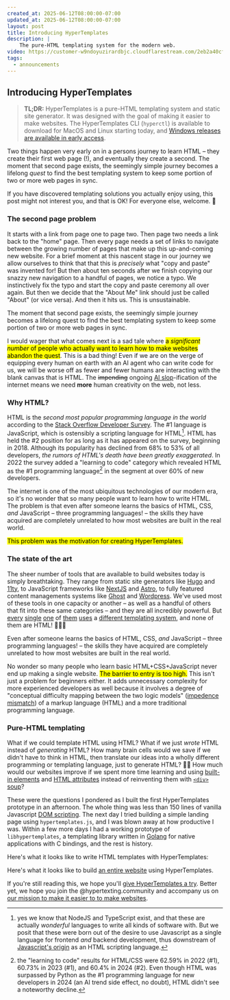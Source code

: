 ```yaml
---
created_at: 2025-06-12T08:00:00-07:00
updated_at: 2025-06-12T08:00:00-07:00
layout: post
title: Introducing HyperTemplates
description: |
    The pure-HTML templating system for the modern web.
video: https://customer-w9ndoyuzirardbjc.cloudflarestream.com/2eb2a40cfc8562635a0f14894c6c3987/downloads/default.mp4
tags:
  - announcements
---
```


## Introducing HyperTemplates

> **TL;DR:** HyperTemplates is a pure-HTML templating system and static site generator. 
> It was designed with the goal of making it easier to make websites. 
> The HyperTemplates CLI (`hyperctl`) is available to download for MacOS and Linux starting today, and [Windows releases are available in early access](https://hypertexting.community/t/help-us-test-hyperctl-for-windows/52).

Two things happen very early on in a persons journey to learn HTML – they create their first web page (!), and eventually they create a second.
The moment that second page exists, the seemingly simple journey becomes a lifelong _quest_ to find the best templating system to keep some portion of two or more web pages in sync.

If you have discovered templating solutions you actually enjoy using, this post might not interest you, and that is OK!
For everyone else, welcome. :wave:

<!--more-->

### The second page problem

It starts with a link from page one to page two.
Then page two needs a link back to the "home" page.
Then every page needs a set of links to navigate between the growing number of pages that make up this up-and-coming new website.
For a brief moment at this nascent stage in our journey we allow ourselves to think that that this is _precisely_ what "copy and paste" was invented for!
But then about ten seconds after we finish copying our snazzy new navigation to a handful of pages, we notice a typo.
We instinctively fix the typo and start the copy and paste ceremony all over again.
But then we decide that the "About Me" link should just be called "About" (or vice versa).
And then it hits us.
This is unsustainable.

<pull-quote ht-block>

The moment that second page exists, the seemingly simple journey becomes a lifelong quest to find the best templating system to keep some portion of two or more web pages in sync.

</pull-quote>

I would wager that what comes next is a sad tale where <mark>a _significant number_ of people who actually want to learn how to make websites abandon the quest</mark>.
This is a bad thing!
Even if we are on the verge of equipping every human on earth with an AI agent who can write code for us, we will be worse off as fewer and fewer humans are interacting with the blank canvas that is HTML.
The <del>impending</del> ongoing [AI slop](https://en.wikipedia.org/wiki/AI_slop)-ification of the internet means we need **more** human creativity on the web, not less.

### Why HTML?

HTML is the _second most popular programming language in the world_ according to the [Stack Overflow Developer Survey].
The #1 language is JavaScript, which is ostensibly a scripting language for HTML[^1].
HTML has held the #2 position for as long as it has appeared on the survey, beginning in 2018.
Although its popularity has declined from 68% to 53% of all developers, _the rumors of HTML's death have been greatly exaggerated_.
In 2022 the survey added a "learning to code" category which revealed HTML as the #1 programming language[^2] in the segment at over 60% of new developers.

The internet is one of the most ubiquitous technologies of our modern era, so it's no wonder that so many people want to learn how to write HTML.
The problem is that even after someone learns the basics of HTML, CSS, _and_ JavaScript – three programming languages! – the skills they have acquired are completely unrelated to how most websites are built in the real world.

<mark>This problem was the motivation for creating HyperTemplates.</mark>

### The state of the art

The sheer number of tools that are available to build websites today is simply breathtaking.
They range from static site generators like [Hugo] and [11ty], to JavaScript frameworks like [NextJS] and [Astro], to fully featured content managements systems like [Ghost] and [Wordpress].
We've used most of these tools in one capacity or another – as well as a handful of others that fit into these same categories – and they are all incredibly powerful.
But [every](https://gohugo.io/templates/introduction/) [single](https://www.11ty.dev/docs/languages/liquid/#supported-features) [one](https://nextjs.org/docs/app/getting-started/layouts-and-pages) of [them](https://docs.astro.build/en/reference/astro-syntax/) [uses](https://handlebarsjs.com/guide/expressions.html#basic-usage) a [different templating system](https://developer.wordpress.org/themes/templates/introduction-to-templates/), and none of them are HTML! 🤦🏽‍♂️

<pull-quote ht-block>

Even after someone learns the basics of HTML, CSS, _and_ JavaScript – three programming languages! – the skills they have acquired are completely unrelated to how most websites are built in the real world.

</pull-quote>

No wonder so many people who learn basic HTML+CSS+JavaScript never end up making a single website.
<mark>The barrier to entry is too high.</mark>
This isn't just a problem for beginners either.
It adds unnecessary complexity for more experienced developers as well because it involves a degree of "conceptual difficulty mapping between the two logic models" ([impedence mismatch]) of a markup language (HTML) and a more traditional programming language.

### Pure-HTML templating

What if we could template HTML using HTML?
What if we just _wrote_ HTML instead of _generating_ HTML?
How many brain cells would we save if we didn't have to think in HTML, then translate our ideas into a wholly different programming or templating language, just to generate HTML? 😵‍💫
How much would our websites improve if we spent more time learning and using [built-in elements] and [HTML attributes] instead of reinventing them with [`<div>` soup]?

These were the questions I pondered as I built the first HyperTemplates prototype in an afternoon.
The whole thing was less than 150 lines of vanilla Javascript [DOM scripting].
The next day I tried building a simple landing page using `hypertemplates.js`, and I was blown away at how productive I was.
Within a few more days I had a working prototype of `libhypertemplates`, a templating library written in [Golang] for native applications with C bindings, and the rest is history.

Here's what it looks like to write HTML templates with HyperTemplates:

<video-player ht-block
              video='https://customer-w9ndoyuzirardbjc.cloudflarestream.com/2eb2a40cfc8562635a0f14894c6c3987/downloads/default.mp4'
              poster='/cover.png'
              prefers-color-scheme='light'></video-player>
<video-player ht-block
              video='https://customer-w9ndoyuzirardbjc.cloudflarestream.com/2eb2a40cfc8562635a0f14894c6c3987/downloads/default.mp4'
              poster='/cover-dark.png'
              prefers-color-scheme='dark'></video-player>

Here's what it looks like to build [an entire website] using HyperTemplates.

If you're still reading this, we hope you'll [give HyperTemplates a try].
Better yet, we hope you join the @hypertexting.community and accompany us on [our mission to make it easier to to make websites].




<!-- Links -->
[the blank canvas]: /blog/html-is-a-blank-canvas
[Stack Overflow Developer Survey]: https://survey.stackoverflow.co

[Hugo]: https://gohugo.io
[11ty]: https://www.11ty.dev
[Astro]: https://astro.build
[NextJS]: https://nextjs.org
[Ghost]: https://ghost.org
[Wordpress]: https://wordpress.org
[one billion dollars]: https://linktr.ee/blog/linktree-raise-alex-zaccaria-unicorn/
[impedence mismatch]: https://en.wikipedia.org/wiki/Object–relational_impedance_mismatch
[built-in elements]: https://developer.mozilla.org/en-US/docs/Web/HTML/Element
[HTML attributes]: https://developer.mozilla.org/en-US/docs/Web/HTML/Attributes
[`<div>` soup]: https://hypermedia.systems/hypermedia-a-reintroduction/#html-note-title
[DOM scripting]: https://developer.mozilla.org/en-US/docs/Learn_web_development/Core/Scripting/DOM_scripting
[Golang]: https://go.dev
[an entire website]: https://github.com/herdworks/hypertemplates-web/
[give HyperTemplates a try]: /docs/tutorials/getting-started/
[our mission to make it easier to to make websites]: https://makehypertext.com

<!-- Footnotes -->
[^1]: yes we know that NodeJS and TypeScript exist, and that these are actually _wonderful_ languages to write all kinds of software with.
      But we posit that these were born out of the desire to use Javascript as a single language for frontend _and_ backend development, thus downstream of [Javascript's origin](https://en.wikipedia.org/wiki/JavaScript#History) as an HTML scripting language.

[^2]: the "learning to code" results for HTML/CSS were 62.59% in 2022 (#1), 60.73% in 2023 (#1), and 60.4% in 2024 (#2). 
      Even though HTML was surpassed by Python as the #1 programming language for new developers in 2024 (an AI trend side effect, no doubt), HTML didn't see a noteworthy decline.